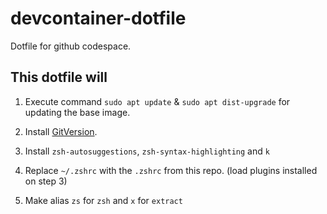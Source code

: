 # devcontainer-dotfile

Dotfile for github codespace.

## This dotfile will

1) Execute command ```sudo apt update``` & ```sudo apt dist-upgrade``` for updating the base image.

2) Install [GitVersion](https://github.com/GitTools/GitVersion).

3) Install ```zsh-autosuggestions```, ```zsh-syntax-highlighting``` and ```k```

4) Replace ```~/.zshrc``` with the ```.zshrc``` from this repo. (load plugins installed on step 3)

5) Make alias ```zs``` for ```zsh``` and ```x``` for ```extract```
